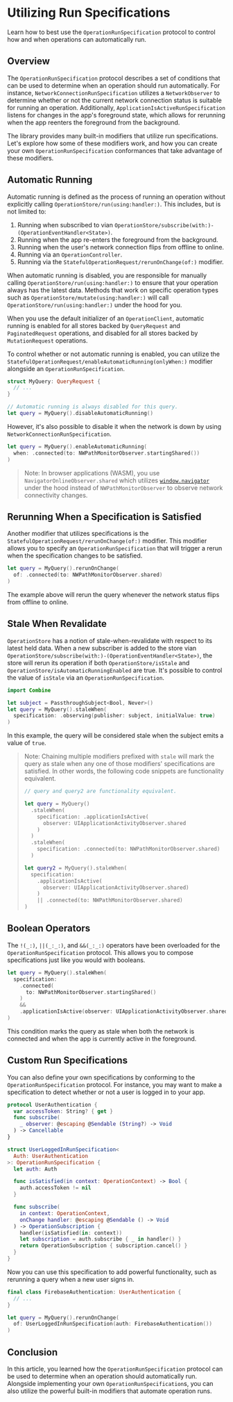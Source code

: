 # Utilizing Run Specifications

Learn how to best use the ``OperationRunSpecification`` protocol to control how and when operations can automatically run.

## Overview

The `OperationRunSpecification` protocol describes a set of conditions that can be used to determine when an operation should run automatically. For instance, ``NetworkConnectionRunSpecification`` utilizes a ``NetworkObserver`` to determine whether or not the current network connection status is suitable for running an operation. Additionally, ``ApplicationIsActiveRunSpecification`` listens for changes in the app's foreground state, which allows for rerunning when the app reenters the foreground from the background.

The library provides many built-in modifiers that utilize run specifications. Let's explore how some of these modifiers work, and how you can create your own `OperationRunSpecification` conformances that take advantage of these modifiers.

## Automatic Running

Automatic running is defined as the process of running an operation without explicitly calling ``OperationStore/run(using:handler:)``. This includes, but is not limited to:
1. Running when subscribed to vian ``OperationStore/subscribe(with:)-(OperationEventHandler<State>)``.
2. Running when the app re-enters the foreground from the background.
3. Running when the user's network connection flips from offline to online.
4. Running via an ``OperationController``.
5. Running via the ``StatefulOperationRequest/rerunOnChange(of:)`` modifier.

When automatic running is disabled, you are responsible for manually calling ``OperationStore/run(using:handler:)`` to ensure that your operation always has the latest data. Methods that work on specific operation types such as ``OperationStore/mutate(using:handler:)`` will call ``OperationStore/run(using:handler:)`` under the hood for you.

When you use the default initializer of an ``OperationClient``, automatic running is enabled for all stores backed by ``QueryRequest`` and ``PaginatedRequest`` operations, and disabled for all stores backed by ``MutationRequest`` operations.

To control whether or not automatic running is enabled, you can utilize the ``StatefulOperationRequest/enableAutomaticRunning(onlyWhen:)`` modifier alongside an `OperationRunSpecification`.

```swift
struct MyQuery: QueryRequest {
  // ...
}

// Automatic running is always disabled for this query.
let query = MyQuery().disableAutomaticRunning()
```

However, it's also possible to disable it when the network is down by using `NetworkConnectionRunSpecification`.

```swift
let query = MyQuery().enableAutomaticRunning(
  when: .connected(to: NWPathMonitorObserver.startingShared())
)
```

> Note: In browser applications (WASM), you use `NavigatorOnlineObserver.shared` which utilizes [`window.navigator`](https://developer.mozilla.org/en-US/docs/Web/API/Navigator) under the hood instead of ``NWPathMonitorObserver`` to observe network connectivity changes.

## Rerunning When a Specification is Satisfied

Another modifier that utilizes specifications is the ``StatefulOperationRequest/rerunOnChange(of:)`` modifier. This modifier allows you to specify an `OperationRunSpecification` that will trigger a rerun when the specification changes to be satisfied.

```swift
let query = MyQuery().rerunOnChange(
  of: .connected(to: NWPathMonitorObserver.shared)
)
```

The example above will rerun the query whenever the network status flips from offline to online.

## Stale When Revalidate

`OperationStore` has a notion of stale-when-revalidate with respect to its latest held data. When a new subscriber is added to the store vian ``OperationStore/subscribe(with:)-(OperationEventHandler<State>)``, the store will rerun its operation if both ``OperationStore/isStale`` and ``OperationStore/isAutomaticRunningEnabled`` are true. It's possible to control the value of `isStale` via an `OperationRunSpecification`.

```swift
import Combine

let subject = PassthroughSubject<Bool, Never>()
let query = MyQuery().staleWhen(
  specification: .observing(publisher: subject, initialValue: true)
)
```

In this example, the query will be considered stale when the subject emits a value of `true`.

> Note: Chaining multiple modifiers prefixed with `stale` will mark the query as stale when any one of those modifiers' specifications are satisfied. In other words, the following code snippets are functionality equivalent.
> ```swift
> // query and query2 are functionality equivalent.
>
> let query = MyQuery()
>   .staleWhen(
>     specification: .applicationIsActive(
>       observer: UIApplicationActivityObserver.shared
>     )
>   )
>   .staleWhen(
>     specification: .connected(to: NWPathMonitorObserver.shared)
>   )
>
> let query2 = MyQuery().staleWhen(
>   specification:
>     .applicationIsActive(
>       observer: UIApplicationActivityObserver.shared)
>     )
>     || .connected(to: NWPathMonitorObserver.shared)
> )
> ```

## Boolean Operators

The ``!(_:)``, ``||(_:_:)``, and ``&&(_:_:)`` operators have been overloaded for the `OperationRunSpecification` protocol. This allows you to compose specifications just like you would with booleans.

```swift
let query = MyQuery().staleWhen(
  specification:
    .connected(
      to: NWPathMonitorObserver.startingShared()
    )
    && 
    .applicationIsActive(observer: UIApplicationActivityObserver.shared))
)
```

This condition marks the query as stale when both the network is connected and when the app is currently active in the foreground.

## Custom Run Specifications

You can also define your own specifications by conforming to the `OperationRunSpecification` protocol. For instance, you may want to make a specification to detect whether or not a user is logged in to your app.

```swift
protocol UserAuthentication {
  var accessToken: String? { get }
  func subscribe(
    _ observer: @escaping @Sendable (String?) -> Void
  ) -> Cancellable
}

struct UserLoggedInRunSpecification<
  Auth: UserAuthentication
>: OperationRunSpecification {
  let auth: Auth

  func isSatisfied(in context: OperationContext) -> Bool {
    auth.accessToken != nil
  }

  func subscribe(
    in context: OperationContext,
    onChange handler: @escaping @Sendable () -> Void
  ) -> OperationSubscription {
    handler(isSatisfied(in: context))
    let subscription = auth.subscribe { _ in handler() }
    return OperationSubscription { subscription.cancel() }
  }
}
```

Now you can use this specification to add powerful functionality, such as rerunning a query when a new user signs in.

```swift
final class FirebaseAuthentication: UserAuthentication {
  // ...
}

let query = MyQuery().rerunOnChange(
  of: UserLoggedInRunSpecification(auth: FirebaseAuthentication())
)
```

## Conclusion

In this article, you learned how the `OperationRunSpecification` protocol can be used to determine when an operation should automatically run. Alongside implementing your own `OperationRunSpecification`s, you can also utilize the powerful built-in modifiers that automate operation runs.
